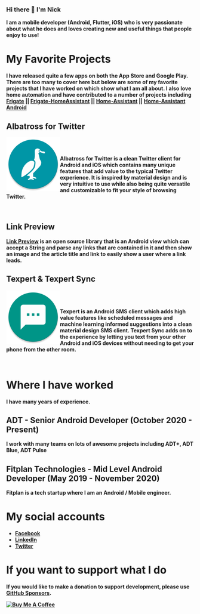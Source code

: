 ### Hi there 👋  I'm Nick
<b> I am a mobile developer (Android, Flutter, iOS) who is very passionate about what he does and loves creating new and useful things that people enjoy to use! <b/>

# My Favorite Projects

I have released quite a few apps on both the App Store and Google Play. There are too many to cover here but below are some of my favorite projects that I have worked on which show what I am all about. I also love home automation and have contributed to a number of projects including [Frigate](https://github.com/blakeblackshear/frigate) || [Frigate-HomeAssistant](https://github.com/blakeblackshear/frigate-hass-integration) || [Home-Assistant](https://github.com/home-assistant/core) || [Home-Assistant Android](https://github.com/home-assistant/android)

## Albatross for Twitter

<img align="left" src="https://github.com/NickM-27/NickM-27/blob/master/icons/ic_albatross.png" />

<br/>
<br/>

Albatross for Twitter is a clean Twitter client for Android and iOS which contains many unique features that add value to the typical Twitter experience. It is inspired by material design and is very intuitive to use while also being quite versatile and customizable to fit your style of browsing Twitter.

<br/>

## Link Preview

[Link Preview](https://github.com/NickM-27/LinkPreview) is an open source library that is an Android view which can accept a String and parse any links that are contained in it and then show an image and the article title and link to easily show a user where a link leads.

## Texpert & Texpert Sync

<img align="left" src="https://github.com/NickM-27/NickM-27/blob/master/icons/ic_texpert.png" />

<br/>
<br/>

Texpert is an Android SMS client which adds high value features like scheduled messages and machine learning informed suggestions into a clean material design SMS client. Texpert Sync adds on to the experience by letting you text from your other Android and iOS devices without needing to get your phone from the other room.

<br/>

# Where I have worked

I have many years of experience.
  
## ADT - Senior Android Developer (October 2020 - Present)
  
I work with many teams on lots of awesome projects including ADT+, ADT Blue, ADT Pulse

## Fitplan Technologies - Mid Level Android Developer (May 2019 - November 2020)

Fitplan is a tech startup where I am an Android / Mobile engineer.

# My social accounts

- [Facebook](https://www.facebook.com/nick.mowen.52)
- [LinkedIn](https://www.linkedin.com/in/nicolas-mowen/)
- [Twitter](https://twitter.com/nick_mowen)

# If you want to support what I do

If you would like to make a donation to support development, please use [GitHub Sponsors](https://github.com/sponsors/NickM-27).

<a href="https://www.buymeacoffee.com/jTsYwF4mR" target="_blank"><img src="https://cdn.buymeacoffee.com/buttons/default-orange.png" alt="Buy Me A Coffee" style="height: 51px !important;width: 217px !important;" ></a>
